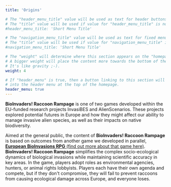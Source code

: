```yaml
---
title: 'Origins'

# The "header_menu_title" value will be used as text for header buttons.
# The "title" value will be used if value for "header_menu_title" is not provided.
#header_menu_title: 'Short Menu Title'

# The "navigation_menu_title" value will be used as text for fixed menu items.
# The "title" value will be used if value for "navigation_menu_title" is not provided.
#navigation_menu_title: 'Short Menu Title'

# The "weight" will determine where this section appears on the "homepage".
# A bigger weight will place the content more towards the bottom of the page.
# It's like gravity ;-).
weight: 4

# If "header_menu" is true, then a button linking to this section will be placed
# into the header menu at the top of the homepage.
header_menu: true
---
```



**BioInvaders! Raccoon Rampage** is one of two games developed within the EU-funded research projects InvasiBES and AlienScenarios. These projects explored potential futures in Europe and how they might affect our ability to manage invasive alien species, as well as their impacts on native biodiversity. 

Aimed at the general public, the content of **BioInvaders! Raccoon Rampage** is based on outcomes from another game we developed in parallel, [**European BioInvasions RPG** (find out more about that game here)](https://europeanbioinvasions.ecologygames.eu/). **BioInvaders! Raccoon Rampage** simplifies the complex socio-ecological dynamics of biological invasions while maintaining scientific accuracy in key areas.  In the game, players adopt roles as environmental agencies, hunters, or animal rights lobbyists.  Players each have their own agenda and compete, but if they don't compromise, they will fail to prevent raccoons from causing ecological damage across Europe, and everyone loses.
